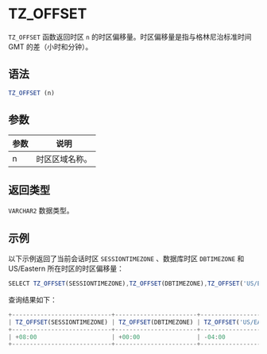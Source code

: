 TZ_OFFSET 
==============================



`TZ_OFFSET` 函数返回时区 `n` 的时区偏移量。时区偏移量是指与格林尼治标准时间 GMT 的差（小时和分钟）。

语法 
--------------

```javascript
TZ_OFFSET (n)
```



参数 
--------------



| 参数 |   说明    |
|----|---------|
| n  | 时区区域名称。 |



返回类型 
----------------

`VARCHAR2` 数据类型。

示例 
--------------

以下示例返回了当前会话时区 `SESSIONTIMEZONE` 、数据库时区 `DBTIMEZONE` 和 US/Eastern 所在时区的时区偏移量：

```javascript
SELECT TZ_OFFSET(SESSIONTIMEZONE),TZ_OFFSET(DBTIMEZONE),TZ_OFFSET('US/Eastern') FROM DUAL;
```



查询结果如下：

```javascript
+----------------------------+-----------------------+-------------------------+
| TZ_OFFSET(SESSIONTIMEZONE) | TZ_OFFSET(DBTIMEZONE) | TZ_OFFSET('US/EASTERN') |
+----------------------------+-----------------------+-------------------------+
| +08:00                     | +00:00                | -04:00                  |
+----------------------------+-----------------------+-------------------------+
```


